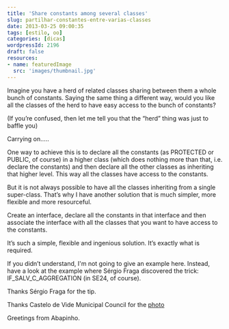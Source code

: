 ```yaml
---
title: 'Share constants among several classes'
slug: partilhar-constantes-entre-varias-classes
date: 2013-03-25 09:00:35
tags: [estilo, oo]
categories: [dicas]
wordpressId: 2196
draft: false
resources:
- name: featuredImage
  src: 'images/thumbnail.jpg'
---
```

Imagine you have a herd of related classes sharing between them a whole bunch of constants. Saying the same thing a different way, would you like all the classes of the herd to have easy access to the bunch of constants?

(If you’re confused, then let me tell you that the “herd” thing was just to baffle you)

Carrying on.....

<!--more-->

One way to achieve this is to declare all the constants (as PROTECTED or PUBLIC, of course) in a higher class (which does nothing more than that, i.e. declare the constants) and then declare all the other classes as inheriting that higher level. This way all the classes have access to the constants.

But it is not always possible to have all the classes inheriting from a single super-class. That’s why I have another solution that is much simpler, more flexible and more resourceful.

Create an interface, declare all the constants in that interface and then associate the interface with all the classes that you want to have access to the constants.

It’s such a simple, flexible and ingenious solution. It’s exactly what is required.

If you didn’t understand, I'm not going to give an example here. Instead, have a look at the example where Sérgio Fraga discovered the trick: IF_SALV_C_AGGREGATION (in SE24, of course).

Thanks Sérgio Fraga for the tip.

Thanks Castelo de Vide Municipal Council for the [photo][1]

Greetings from Abapinho.

   [1]: http://www.flickr.com/photos/cm_castelo_vide/
